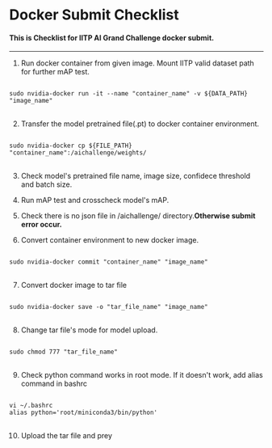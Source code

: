 # Docker Submit Checklist

#### This is Checklist for IITP AI Grand Challenge docker submit.

***

1. Run docker container from given image. Mount IITP valid dataset path for further mAP test.
<pre>
<code>
sudo nvidia-docker run -it --name "container_name" -v ${DATA_PATH} "image_name"
</code>
</pre>
2. Transfer the model pretrained file(.pt) to docker container environment. 
<pre>
<code>
sudo nvidia-docker cp ${FILE_PATH} "container_name":/aichallenge/weights/
</code>
</pre>
3. Check model's pretrained file name, image size, confidece threshold and batch size.

4. Run mAP test and crosscheck model's mAP.

5. Check there is no json file in /aichallenge/ directory.**Otherwise submit error occur.**

6. Convert container environment to new docker image.
<pre>
<code>
sudo nvidia-docker commit "container_name" "image_name"
</code>
</pre>
7. Convert docker image to tar file
<pre>
<code>
sudo nvidia-docker save -o "tar_file_name" "image_name"
</code>
</pre>
8. Change tar file's mode for model upload.
<pre>
<code>
sudo chmod 777 "tar_file_name"
</code>
</pre>
9. Check python command works in root mode. If it doesn't work, add alias command in bashrc
<pre>
<code>
vi ~/.bashrc
alias python='root/miniconda3/bin/python'
</code>
</pre>
10. Upload the tar file and prey
	
	



